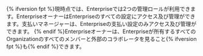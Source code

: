 {% ifversion fpt %}現時点では、Enterpriseでは2つの管理ロールが利用できます。EnterpriseオーナーはEnterpriseのすべての設定にアクセス及び管理ができます。支払いマネージャーは、Enterpriseの支払い設定のみアクセス及び管理ができます。 {% endif %}Enterpriseオーナーは、Enterpriseが所有するすべてのOrganizationのすべてのメンバーと外部のコラボレータを見ること{% ifversion fpt %}も{% endif %}できます。
